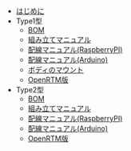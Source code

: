 
* [はじめに](README.md)
* Type1型
	* [BOM](type1/bom.md)
	* [組み立てマニュアル](type1/diy.md)
	* [配線マニュアル(RaspberryPI)](type1/line_raspi.md)
	* [配線マニュアル(Arduino)](type1/line_arduino.md)
	* [ボディのマウント](type1/body.md)
	* [OpenRTM版](openrtm.md)
* Type2型
	* [BOM](type2/bom.md)
	* [組み立てマニュアル](type2/diy.md)
	* [配線マニュアル(RaspberryPI)](type2/line.md)
	* [配線マニュアル(Arduino)](type2/line_arduino.md)
	* [OpenRTM版](openrtm.md)